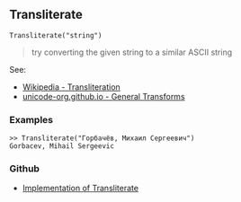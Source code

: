 ## Transliterate

```
Transliterate("string")
```

> try converting the given string to a similar ASCII string
 

See:
* [Wikipedia - Transliteration](https://en.wikipedia.org/wiki/Transliteration)
* [unicode-org.github.io - General Transforms ](https://unicode-org.github.io/icu/userguide/transforms/general/)

### Examples

```
>> Transliterate("Горбачёв, Михаил Сергеевич")
Gorbacev, Mihail Sergeevic
```

### Github

* [Implementation of Transliterate](https://github.com/axkr/symja_android_library/blob/master/symja_android_library/matheclipse-core/src/main/java/org/matheclipse/core/builtin/StringFunctions.java#L3133) 
